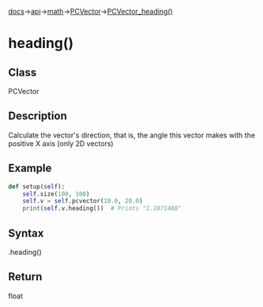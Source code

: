 [docs](/docs/)→[api](/docs/api)→[math](/docs/api/math/)→[PCVector](/docs/api/math/PCVector/PCVector.md)→[PCVector_heading()](/docs/api/math/PCVector/PCVector_heading_.md)

# heading()

## Class

PCVector

## Description

Calculate the vector's direction, that is, the angle this vector makes with the positive X axis (only 2D vectors)

## Example

```py
def setup(self):
    self.size(100, 100)
    self.v = self.pcvector(10.0, 20.0)
    print(self.v.heading())  # Prints "1.1071488"
```

## Syntax

.heading()

## Return

float